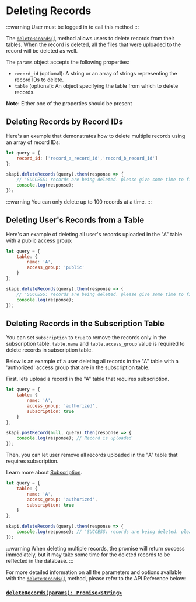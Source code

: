 
# Deleting Records

:::warning
User must be logged in to call this method
:::

The [`deleteRecords()`](/api-reference/database/README.md#deleterecords) method allows users to delete records from their tables.
When the record is deleted, all the files that were uploaded to the record will be deleted as well.

The `params` object accepts the following properties:

- `record_id` (optional): A string or an array of strings representing the record IDs to delete.
- `table` (optional): An object specifying the table from which to delete records.

**Note:** Either one of the properties should be present

## Deleting Records by Record IDs

Here's an example that demonstrates how to delete multiple records using an array of record IDs:
```js
let query = {
    record_id: ['record_a_record_id','record_b_record_id']
};

skapi.deleteRecords(query).then(response => {
    // 'SUCCESS: records are being deleted. please give some time to finish the process.'
    console.log(response);
});
```

:::warning
You can only delete up to 100 records at a time.
:::

## Deleting User's Records from a Table
Here's an example of deleting all user's records uploaded in the "A" table with a public access group:

```js
let query = {
    table: {
        name: 'A',
        access_group: 'public'
    }
};

skapi.deleteRecords(query).then(response => {
    // 'SUCCESS: records are being deleted. please give some time to finish the process.'
    console.log(response);
});
```

## Deleting Records in the Subscription Table

You can set `subscription` to `true` to remove the records only in the subscription table.
`table.name` and `table.access_group` value is required to delete records in subscription table.

Below is an example of a user deleting all records in the "A" table with a 'authorized' access group that are in the subscription table.

First, lets upload a record in the "A" table that requires subscription.

```js
let query = {
    table: {
        name: 'A',
        access_group: 'authorized',
        subscription: true
    }
};

skapi.postRecord(null, query).then(response => {
    console.log(response); // Record is uploaded
});
```

Then, you can let user remove all records uploaded in the "A" table that requires subscription.

Learn more about [Subscription](/database/subscription.md).

```js
let query = {
    table: {
        name: 'A',
        access_group: 'authorized',
        subscription: true
    }
};

skapi.deleteRecords(query).then(response => {
    console.log(response); // 'SUCCESS: records are being deleted. please give some time to finish the process.'
});
```

:::warning
When deleting multiple records, the promise will return success immediately, but it may take some time for the deleted records to be reflected in the database.
:::

For more detailed information on all the parameters and options available with the [`deleteRecords()`](/api-reference/database/README.md#deleterecords) method, 
please refer to the API Reference below:

### [`deleteRecords(params): Promise<string>`](/api-reference/database/README.md#deleterecords)